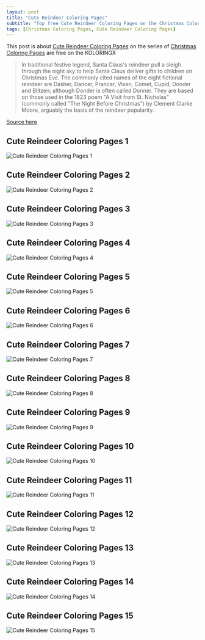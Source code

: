 ```yaml
---
layout: post
title: "Cute Reindeer Coloring Pages"
subtitle: "Top free Cute Reindeer Coloring Pages on the Christmas Coloring Pages at Koloringx.xyz "
tags: [Christmas Coloring Pages, Cute Reindeer Coloring Pages]
---
```

This post is about [Cute Reindeer Coloring Pages](http://koloringx.xyz/blog/Cute-Reindeer-Coloring-Pages) on the series of [Christmas Coloring Pages](http://koloringx.xyz) are free on the KOLORINGX
> In traditional festive legend, Santa Claus's reindeer pull a sleigh through the night sky to help Santa Claus deliver gifts to children on Christmas Eve. The commonly cited names of the eight fictional reindeer are Dasher, Dancer, Prancer, Vixen, Comet, Cupid, Donder and Blitzen; although Donder is often called Donner. They are based on those used in the 1823 poem "A Visit from St. Nicholas" (commonly called "The Night Before Christmas") by Clement Clarke Moore, arguably the basis of the reindeer popularity.

[Source here](https://en.wikipedia.org/wiki/Santa_Claus%27s_reindeer)
## Cute Reindeer Coloring Pages 1
![Cute Reindeer Coloring Pages 1](http://koloringx.xyz/Christmas-Coloring-Pages/Cute-Reindeer-Coloring-Pages%20(1).png "Cute Reindeer Coloring Pages")

<script async src="https://pagead2.googlesyndication.com/pagead/js/adsbygoogle.js"></script> <!-- Koloringx --> 
 <ins class="adsbygoogle"  
   style="display:block"   
  data-ad-client="ca-pub-6753140515841889"   
  data-ad-slot="2585677186"  
   data-ad-format="auto"  
   data-full-width-responsive="true"></ins> 
 <script>  
   (adsbygoogle = window.adsbygoogle || []).push({}); 
 </script>

## Cute Reindeer Coloring Pages 2
![Cute Reindeer Coloring Pages 2](http://koloringx.xyz/Christmas-Coloring-Pages/Cute-Reindeer-Coloring-Pages%20(2).png "Cute Reindeer Coloring Pages")
## Cute Reindeer Coloring Pages 3
![Cute Reindeer Coloring Pages 3](http://koloringx.xyz/Christmas-Coloring-Pages/Cute-Reindeer-Coloring-Pages%20(3).png "Cute Reindeer Coloring Pages")
## Cute Reindeer Coloring Pages 4
![Cute Reindeer Coloring Pages 4](http://koloringx.xyz/Christmas-Coloring-Pages/Cute-Reindeer-Coloring-Pages%20(4).png "Cute Reindeer Coloring Pages")
## Cute Reindeer Coloring Pages 5
![Cute Reindeer Coloring Pages 5](http://koloringx.xyz/Christmas-Coloring-Pages/Cute-Reindeer-Coloring-Pages%20(5).png "Cute Reindeer Coloring Pages")
## Cute Reindeer Coloring Pages 6
![Cute Reindeer Coloring Pages 6](http://koloringx.xyz/Christmas-Coloring-Pages/Cute-Reindeer-Coloring-Pages%20(6).png "Cute Reindeer Coloring Pages")
## Cute Reindeer Coloring Pages 7
![Cute Reindeer Coloring Pages 7](http://koloringx.xyz/Christmas-Coloring-Pages/Cute-Reindeer-Coloring-Pages%20(7).png "Cute Reindeer Coloring Pages")
## Cute Reindeer Coloring Pages 8
![Cute Reindeer Coloring Pages 8](http://koloringx.xyz/Christmas-Coloring-Pages/Cute-Reindeer-Coloring-Pages%20(8).png "Cute Reindeer Coloring Pages")
## Cute Reindeer Coloring Pages 9
![Cute Reindeer Coloring Pages 9](http://koloringx.xyz/Christmas-Coloring-Pages/Cute-Reindeer-Coloring-Pages%20(9).png "Cute Reindeer Coloring Pages")
## Cute Reindeer Coloring Pages 10
![Cute Reindeer Coloring Pages 10](http://koloringx.xyz/Christmas-Coloring-Pages/Cute-Reindeer-Coloring-Pages%20(10).png "Cute Reindeer Coloring Pages")
## Cute Reindeer Coloring Pages 11
![Cute Reindeer Coloring Pages 11](http://koloringx.xyz/Christmas-Coloring-Pages/Cute-Reindeer-Coloring-Pages%20(11).png "Cute Reindeer Coloring Pages")
## Cute Reindeer Coloring Pages 12
![Cute Reindeer Coloring Pages 12](http://koloringx.xyz/Christmas-Coloring-Pages/Cute-Reindeer-Coloring-Pages%20(12).png "Cute Reindeer Coloring Pages")
## Cute Reindeer Coloring Pages 13
![Cute Reindeer Coloring Pages 13](http://koloringx.xyz/Christmas-Coloring-Pages/Cute-Reindeer-Coloring-Pages%20(13).png "Cute Reindeer Coloring Pages")
## Cute Reindeer Coloring Pages 14
![Cute Reindeer Coloring Pages 14](http://koloringx.xyz/Christmas-Coloring-Pages/Cute-Reindeer-Coloring-Pages%20(14).png "Cute Reindeer Coloring Pages")
## Cute Reindeer Coloring Pages 15
![Cute Reindeer Coloring Pages 15](http://koloringx.xyz/Christmas-Coloring-Pages/Cute-Reindeer-Coloring-Pages%20(15).png "Cute Reindeer Coloring Pages")

<script async src="https://pagead2.googlesyndication.com/pagead/js/adsbygoogle.js"></script> <!-- Koloringx --> 
 <ins class="adsbygoogle"  
   style="display:block"   
  data-ad-client="ca-pub-6753140515841889"   
  data-ad-slot="2585677186"  
   data-ad-format="auto"  
   data-full-width-responsive="true"></ins> 
 <script>  
   (adsbygoogle = window.adsbygoogle || []).push({}); 
 </script>

